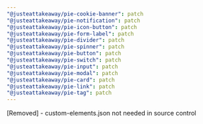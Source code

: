 ```yaml
---
"@justeattakeaway/pie-cookie-banner": patch
"@justeattakeaway/pie-notification": patch
"@justeattakeaway/pie-icon-button": patch
"@justeattakeaway/pie-form-label": patch
"@justeattakeaway/pie-divider": patch
"@justeattakeaway/pie-spinner": patch
"@justeattakeaway/pie-button": patch
"@justeattakeaway/pie-switch": patch
"@justeattakeaway/pie-input": patch
"@justeattakeaway/pie-modal": patch
"@justeattakeaway/pie-card": patch
"@justeattakeaway/pie-link": patch
"@justeattakeaway/pie-tag": patch
---
```


[Removed] - custom-elements.json not needed in source control
